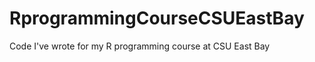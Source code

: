RprogrammingCourseCSUEastBay
============================

Code I've wrote for my R programming course at CSU East Bay
